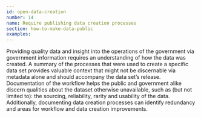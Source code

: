 ```yaml
---
id: open-data-creation
number: 14
name: Require publishing data creation processes
section: how-to-make-data-public
examples: 
---
```


<p>Providing quality data and insight into the operations of the government via government information requires an understanding of how the data was created. A summary of the processes that were used to create a specific data set provides valuable context that might not be discernable via metadata alone and should accompany the data set’s release. Documentation of the workflow helps the public and government alike discern qualities about the dataset otherwise unavailable, such as (but not limited to): the sourcing, reliability, rarity and usability of the data. Additionally, documenting data creation processes can identify redundancy and areas for workflow and data creation improvements.</p>